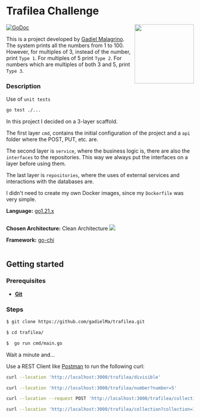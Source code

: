 # Trafilea Challenge

<img align="right" width="159px" src="https://www.google.com/url?sa=i&url=https%3A%2F%2Fwww.crunchbase.com%2Forganization%2Ftrafilea&psig=AOvVaw2jgmozHRwuMSUKcpcTplfi&ust=1705847308306000&source=images&cd=vfe&opi=89978449&ved=0CBIQjRxqFwoTCPDcjcmW7IMDFQAAAAAdAAAAABAH" alt="">

[![GoDoc](https://pkg.go.dev/badge/github.com/gin-gonic/gin?status.svg)](https://pkg.go.dev/github.com/gin-gonic/gin?tab=doc)

This is a project developed by [Gadiel Malagrino](https://github.com/gadielMa). The system prints all the numbers from 1 to 100. However, for multiples of 3,
instead of the number, print `Type 1`. For multiples of 5 print `Type 2`. For numbers
which are multiples of both 3 and 5, print `Type 3`.

### Description

Use of `unit tests`

```sh
go test ./...
```

In this project I decided on a 3-layer scaffold.

The first layer `cmd`, contains the initial configuration of the project and a `api` folder where the POST, PUT, etc. are.

The second layer is `service`, where the business logic is, there are also the `interfaces` to the repositories. This way we always put the interfaces on a layer before using them.

The last layer is `repositories`, where the uses of external services and interactions with the databases are.

I didn't need to create my own Docker images, since my `Dockerfile` was very simple.

**Language:** [go1.21.x](https://tip.golang.org/doc/go1.21)

<img src="https://i.imgur.com/3elNhQu.png" alt="">

**Chosen Architecture:** Clean Architecture
<img src="https://miro.medium.com/v2/resize:fit:800/1*0R0r00uF1RyRFxkxo3HVDg.png">

**Framework:** [go-chi](https://github.com/go-chi/chi)

<img src="https://camo.githubusercontent.com/f72d07b7d898f8935d557867df17416a1b430a2572f8ea1bae57d1700f5c754b/68747470733a2f2f63646e2e7261776769742e636f6d2f676f2d6368692f6368692f6d61737465722f5f6578616d706c65732f6368692e737667" alt="">

## Getting started

### Prerequisites
- **[Git](https://github.com/gadielMa/trafilea)**

### Steps

```sh
$ git clone https://github.com/gadielMa/trafilea.git
```

```sh
$ cd trafilea/
```

```sh
$  go run cmd/main.go
```

Wait a minute and...

Use a REST Client like [Postman](https://www.postman.com) to run the following curl:

```sh
curl --location 'http://localhost:3000/trafilea/divisible'
```

```sh
curl --location 'http://localhost:3000/trafilea/number?number=5'
```

```sh
curl --location --request POST 'http://localhost:3000/trafilea/collection?collection=1&number=3'
```

```sh
curl --location 'http://localhost:3000/trafilea/collection?collection=1'
```